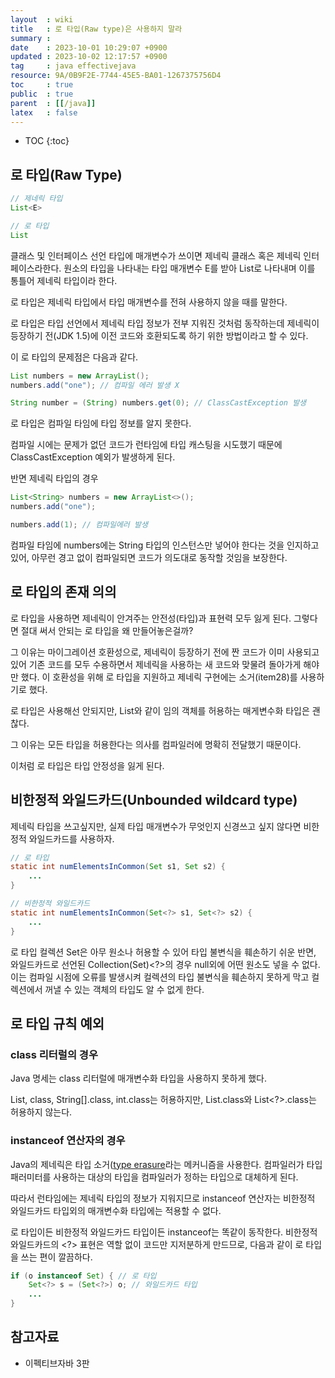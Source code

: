 ```yaml
---
layout  : wiki
title   : 로 타입(Raw type)은 사용하지 말라 
summary : 
date    : 2023-10-01 10:29:07 +0900
updated : 2023-10-02 12:17:57 +0900
tag     : java effectivejava
resource: 9A/0B9F2E-7744-45E5-BA01-1267375756D4
toc     : true
public  : true
parent  : [[/java]]
latex   : false
---
```

* TOC
{:toc}

## 로 타입(Raw Type)

```java
// 제네릭 타입
List<E>

// 로 타입
List
```

클래스 및 인터페이스 선언 타입에 매개변수가 쓰이면 제네릭 클래스 혹은 제네릭 인터페이스라한다. 원소의 타입을 나타내는 타입 매개변수 E를 받아 List<E>로 나타내며 이를 통틀어 제네릭 타입이라 한다.

로 타입은 제네릭 타입에서 타입 매개변수를 전혀 사용하지 않을 때를 말한다.

로 타입은 타입 선언에서 제네릭 타입 정보가 전부 지워진 것처럼 동작하는데 제네릭이 등장하기 전(JDK 1.5)에 이전 코드와 호환되도록 하기 위한 방법이라고 할 수 있다.

이 로 타입의 문제점은 다음과 같다.

```java
List numbers = new ArrayList();
numbers.add("one"); // 컴파일 에러 발생 X

String number = (String) numbers.get(0); // ClassCastException 발생
```

로 타입은 컴파일 타임에 타입 정보를 알지 못한다.

컴파일 시에는 문제가 없던 코드가 런타임에 타입 캐스팅을 시도했기 때문에 ClassCastException 예외가 발생하게 된다. 

반면 제네릭 타입의 경우

```java
List<String> numbers = new ArrayList<>();
numbers.add("one");

numbers.add(1); // 컴파일에러 발생
```

컴파일 타임에 numbers에는 String 타입의 인스턴스만 넣어야 한다는 것을 인지하고 있어, 아무런 경고 없이 컴파일되면 코드가 의도대로 동작할 것임을 보장한다.

## 로 타입의 존재 의의

로 타입을 사용하면 제네릭이 안겨주는 안전성(타입)과 표현력 모두 잃게 된다. 그렇다면 절대 써서 안되는 로 타입을 왜 만들어놓은걸까?

그 이유는 마이그레이션 호환성으로, 제네릭이 등장하기 전에 짠 코드가 이미 사용되고 있어 기존 코드를 모두 수용하면서 제네릭을 사용하는 새 코드와 맞물려 돌아가게 해야만 했다. 이 호환성을 위해 로 타입을 지원하고 제네릭 구현에는 소거(item28)를 사용하기로 했다.

로 타입은 사용해선 안되지만, List<Object>와 같이 임의 객체를 허용하는 매게변수화 타입은 괜찮다. 

그 이유는 모든 타입을 허용한다는 의사를 컴파일러에 명확히 전달했기 때문이다.

이처럼 로 타입은 타입 안정성을 잃게 된다.

## 비한정적 와일드카드(Unbounded wildcard type)

제네릭 타입을 쓰고싶지만, 실제 타입 매개변수가 무엇인지 신경쓰고 싶지 않다면 비한정적 와일드카드를 사용하자.

```java
// 로 타입
static int numElementsInCommon(Set s1, Set s2) {
    ...
}

// 비한정적 와일드카드
static int numElementsInCommon(Set<?> s1, Set<?> s2) {
    ...
}
```

로 타입 컬렉션 Set은 아무 원소나 허용할 수 있어 타입 불변식을 훼손하기 쉬운 반면, 와일드카드로 선언된 Collection(Set)<?>의 경우 null외에 어떤 원소도 넣을 수 없다. 이는 컴파일 시점에 오류를 발생시켜 컬렉션의 타입 불변식을 훼손하지 못하게 막고 컬렉션에서 꺼낼 수 있는 객체의 타입도 알 수 없게 한다.

## 로 타입 규칙 예외

### class 리터럴의 경우

Java 명세는 class 리터럴에 매개변수화 타입을 사용하지 못하게 했다.

List, class, String[].class, int.class는 허용하지만, List<String>.class와 List<?>.class는 허용하지 않는다.

### instanceof 연산자의 경우

Java의 제네릭은 타입 소거([type erasure](https://voyager003.github.io/wiki/java/java_generic/#type-erasure)라는 메커니즘을 사용한다. 컴파일러가 타입 패러미터를 사용하는 대상의 타입을 컴파일러가 정하는 타입으로 대체하게 된다.

따라서 런타임에는 제네릭 타입의 정보가 지워지므로 instanceof 연산자는 비한정적 와일드카드 타입외의 매개변수화 타입에는 적용할 수 없다. 

로 타입이든 비한정적 와일드카드 타입이든 instanceof는 똑같이 동작한다. 비한정적 와일드카드의 <?> 표현은 역할 없이 코드만 지저분하게 만드므로, 다음과 같이 로 타입을 쓰는 편이 깔끔하다.

```java
if (o instanceof Set) { // 로 타입
    Set<?> s = (Set<?>) o; // 와일드카드 타입
    ...
}
```

## 참고자료

- 이펙티브자바 3판

